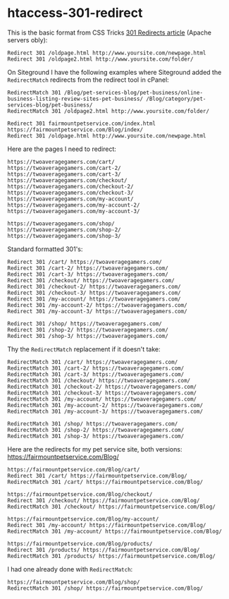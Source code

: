 # htaccess-301-redirect

This is the basic format from CSS Tricks [301 Redirects article](https://css-tricks.com/snippets/htaccess/301-redirects/)  (Apache servers obly):

```
Redirect 301 /oldpage.html http://www.yoursite.com/newpage.html
Redirect 301 /oldpage2.html http://www.yoursite.com/folder/
```

On Siteground I have the following examples where Siteground added the `RedirectMatch` redirects from the redirect tool in cPanel:

```
RedirectMatch 301 /Blog/pet-services-blog/pet-business/online-business-listing-review-sites-pet-business/ /Blog/category/pet-services-blog/pet-business/
RedirectMatch 301 /oldpage2.html http://www.yoursite.com/folder/

Redirect 301 fairmountpetservice.com/index.html https://fairmountpetservice.com/Blog/index/
Redirect 301 /oldpage.html http://www.yoursite.com/newpage.html
```

Here are the pages I need to redirect:

```
https://twoaveragegamers.com/cart/
https://twoaveragegamers.com/cart-2/
https://twoaveragegamers.com/cart-3/
https://twoaveragegamers.com/checkout/
https://twoaveragegamers.com/checkout-2/
https://twoaveragegamers.com/checkout-3/
https://twoaveragegamers.com/my-account/
https://twoaveragegamers.com/my-account-2/
https://twoaveragegamers.com/my-account-3/

https://twoaveragegamers.com/shop/
https://twoaveragegamers.com/shop-2/
https://twoaveragegamers.com/shop-3/
```

Standard formatted 301's:

```
Redirect 301 /cart/ https://twoaveragegamers.com/
Redirect 301 /cart-2/ https://twoaveragegamers.com/
Redirect 301 /cart-3/ https://twoaveragegamers.com/
Redirect 301 /checkout/ https://twoaveragegamers.com/
Redirect 301 /checkout-2/ https://twoaveragegamers.com/
Redirect 301 /checkout-3/ https://twoaveragegamers.com/
Redirect 301 /my-account/ https://twoaveragegamers.com/
Redirect 301 /my-account-2/ https://twoaveragegamers.com/
Redirect 301 /my-account-3/ https://twoaveragegamers.com/

Redirect 301 /shop/ https://twoaveragegamers.com/
Redirect 301 /shop-2/ https://twoaveragegamers.com/
Redirect 301 /shop-3/ https://twoaveragegamers.com/
```

Thy the `RedirectMatch` replacement if it doesn't take:

```
RedirectMatch 301 /cart/ https://twoaveragegamers.com/
RedirectMatch 301 /cart-2/ https://twoaveragegamers.com/
RedirectMatch 301 /cart-3/ https://twoaveragegamers.com/
RedirectMatch 301 /checkout/ https://twoaveragegamers.com/
RedirectMatch 301 /checkout-2/ https://twoaveragegamers.com/
RedirectMatch 301 /checkout-3/ https://twoaveragegamers.com/
RedirectMatch 301 /my-account/ https://twoaveragegamers.com/
RedirectMatch 301 /my-account-2/ https://twoaveragegamers.com/
RedirectMatch 301 /my-account-3/ https://twoaveragegamers.com/

RedirectMatch 301 /shop/ https://twoaveragegamers.com/
RedirectMatch 301 /shop-2/ https://twoaveragegamers.com/
RedirectMatch 301 /shop-3/ https://twoaveragegamers.com/
```

Here are the redirects for my pet service site, both versions: https://fairmountpetservice.com/Blog/

```
https://fairmountpetservice.com/Blog/cart/
Redirect 301 /cart/ https://fairmountpetservice.com/Blog/
RedirectMatch 301 /cart/ https://fairmountpetservice.com/Blog/

https://fairmountpetservice.com/Blog/checkout/
Redirect 301 /checkout/ https://fairmountpetservice.com/Blog/
RedirectMatch 301 /checkout/ https://fairmountpetservice.com/Blog/

https://fairmountpetservice.com/Blog/my-account/
Redirect 301 /my-account/ https://fairmountpetservice.com/Blog/
RedirectMatch 301 /my-account/ https://fairmountpetservice.com/Blog/

https://fairmountpetservice.com/Blog/products/
Redirect 301 /products/ https://fairmountpetservice.com/Blog/
RedirectMatch 301 /products/ https://fairmountpetservice.com/Blog/
```

I had one already done with `RedirectMatch`: 

```
https://fairmountpetservice.com/Blog/shop/
RedirectMatch 301 /shop/ https://fairmountpetservice.com/Blog/
```
